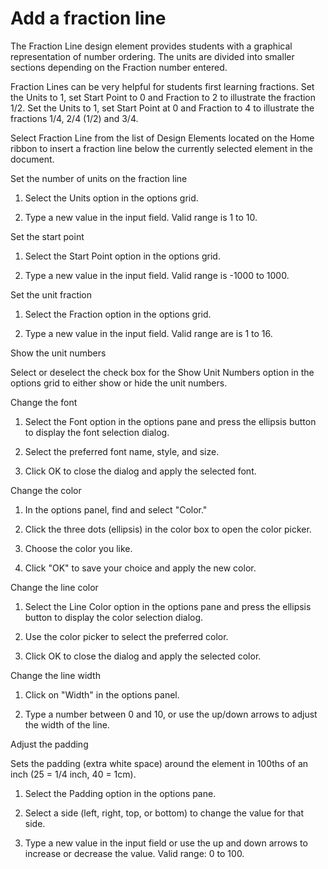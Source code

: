 # Add a fraction line

The Fraction Line design element provides students with a graphical representation of number ordering. The units are divided into smaller sections depending on the Fraction number entered.

Fraction Lines can be very helpful for students first learning fractions. Set the Units to 1, set Start Point to 0 and Fraction to 2 to illustrate the fraction 1/2. Set the Units to 1, set Start Point at 0 and Fraction to 4 to illustrate the fractions 1/4, 2/4 (1/2) and 3/4.

Select Fraction Line from the list of Design Elements located on the Home ribbon to insert a fraction line below the currently selected element in the document.

Set the number of units on the fraction line

1. Select the Units option in the options grid.

2. Type a new value in the input field. Valid range is 1 to 10.

Set the start point

1. Select the Start Point option in the options grid.

2. Type a new value in the input field. Valid range is -1000 to 1000.

Set the unit fraction

1. Select the Fraction option in the options grid.

2. Type a new value in the input field. Valid range are is 1 to 16.

Show the unit numbers

Select or deselect the check box for the Show Unit Numbers option in the options grid to either show or hide the unit numbers.

Change the font

1. Select the Font option in the options pane and press the ellipsis button to display the font selection dialog.

2. Select the preferred font name, style, and size.

3. Click OK to close the dialog and apply the selected font.

Change the color

1. In the options panel, find and select "Color."

2. Click the three dots (ellipsis) in the color box to open the color picker.

3. Choose the color you like.

4. Click "OK" to save your choice and apply the new color.

Change the line color

1. Select the Line Color option in the options pane and press the ellipsis button to display the color selection dialog.

2. Use the color picker to select the preferred color.

3. Click OK to close the dialog and apply the selected color.

Change the line width

1. Click on "Width" in the options panel.

2. Type a number between 0 and 10, or use the up/down arrows to adjust the width of the line.

Adjust the padding

Sets the padding (extra white space) around the element in 100ths of an inch (25 = 1/4 inch, 40 = 1cm).

1. Select the Padding option in the options pane.

2. Select a side (left, right, top, or bottom) to change the value for that side.

3. Type a new value in the input field or use the up and down arrows to increase or decrease the value. Valid range: 0 to 100.
